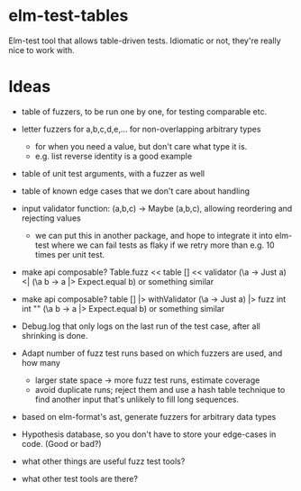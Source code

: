 # elm-test-tables
Elm-test tool that allows table-driven tests. Idiomatic or not, they're really nice to work with.


# Ideas

- table of fuzzers, to be run one by one, for testing comparable etc.
- letter fuzzers for a,b,c,d,e,... for non-overlapping arbitrary types
  - for when you need a value, but don't care what type it is.
  - e.g. list reverse identity is a good example

- table of unit test arguments, with a fuzzer as well
- table of known edge cases that we don't care about handling

- input validator function: (a,b,c) -> Maybe (a,b,c), allowing reordering and rejecting values
  - we can put this in another package, and hope to integrate it into elm-test where we can fail tests as flaky if we retry more than e.g. 10 times per unit test.

- make api composable? Table.fuzz << table [] << validator (\a -> Just a) <| (\a b -> a |> Expect.equal b) or something similar
- make api composable? table [] |> withValidator (\a -> Just a) |> fuzz int int "" (\a b -> a |> Expect.equal b) or something similar

- Debug.log that only logs on the last run of the test case, after all shrinking is done.
- Adapt number of fuzz test runs based on which fuzzers are used, and how many
  - larger state space -> more fuzz test runs, estimate coverage
  - avoid duplicate runs; reject them and use a hash table technique to find another input that's unlikely to fill long sequences.

- based on elm-format's ast, generate fuzzers for arbitrary data types

- Hypothesis database, so you don't have to store your edge-cases in code. (Good or bad?)



- what other things are useful fuzz test tools?
- what other test tools are there?

